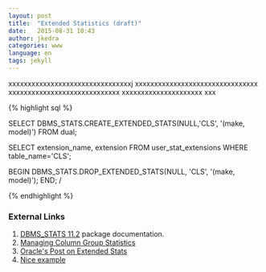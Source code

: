 ```yaml
---
layout: post
title:  "Extended Statistics (draft)"
date:   2015-08-31 10:43
author: jkedra
categories: www
language: en
tags: jekyll
---
```


xxxxxxxxxxxxxxxxxxxxxxxxxxxxxxxxj
xxxxxxxxxxxxxxxxxxxxxxxxxxxxxxxx
xxxxxxxxxxxxxxxxxxxxxxxxxxxxx
xxxxxxxxxxxxxxxxxxxxx
xxx

{% highlight sql %}

SELECT DBMS_STATS.CREATE_EXTENDED_STATS(NULL,'CLS', '(make, model)')
FROM dual;

SELECT extension_name, extension FROM user_stat_extensions
WHERE table_name='CLS';

BEGIN
   DBMS_STATS.DROP_EXTENDED_STATS(NULL, 'CLS', '(make, model)');
END;
/

{% endhighlight %}



### External Links

1. [DBMS_STATS 11.2][doc112] package documentation.
2. [Managing Column Group Statistics][doc121]
2. [Oracle's Post on Extended Stats][e2]
2. [Nice example][e1]


[doc112]: http://docs.oracle.com/cd/E18283_01/appdev.112/e16760/d_stats.htm
[e1]: http://logicalread.solarwinds.com/extended-optimizer-statistics-in-oracle-11g-improve-performance-jk01
[e2]: https://blogs.oracle.com/optimizer/entry/extended_statistics
[doc121]: http://docs.oracle.com/database/121/TGSQL/tgsql_astat.htm#TGSQL462
